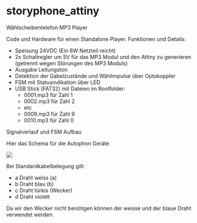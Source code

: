 # storyphone_attiny
Wählscheibentelefon MP3 Player

Code und Hardware für einen Standalone Player. Funktionen und Details:
- Speisung 24VDC (Ein 6W Netzteil reicht)
- 2x Schaltregler um 5V für das MP3 Modul und den Attiny zu generieren (getrennt wegen Störungen des MP3 Moduls)
- Ausgabe Leitungston 
- Detektion der Gabelzustände und Wählimpulse über Optokoppler
- FSM mit Statusindikation über LED
- USB Stick (FAT32) mit Dateien im Rootfolder:
  - 0001.mp3 für Zahl 1
  - 0002.mp3 für Zahl 2 
  -  etc 
  - 0009.mp3 für Zahl 9
  - 0010.mp3 für Zahl 0

Signalverlauf und FSM Aufbau

Hier das Schema für die Autophon Geräte

![](https://raw.githubusercontent.com/sxwid/storyphone/master/autophon.png)

Bei Standardkabelbelegung gilt:
- a Draht weiss (a)
- b Draht blau (b) 
- c Draht türkis (Wecker)
- d Draht violett

Da wir den Wecker nicht benötigen können der weisse und der blaue Draht verwendet werden.
